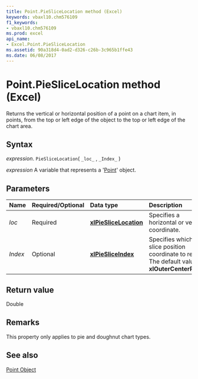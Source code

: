 ```yaml
---
title: Point.PieSliceLocation method (Excel)
keywords: vbaxl10.chm576109
f1_keywords:
- vbaxl10.chm576109
ms.prod: excel
api_name:
- Excel.Point.PieSliceLocation
ms.assetid: 90a318d4-0ad2-d326-c26b-3c965b1ffe43
ms.date: 06/08/2017
---
```



# Point.PieSliceLocation method (Excel)

Returns the vertical or horizontal position of a point on a chart item, in points, from the top or left edge of the object to the top or left edge of the chart area.


## Syntax

_expression_. `PieSliceLocation`( `_loc_` , `_Index_` )

_expression_ A variable that represents a '[Point](Excel.Point(object).md)' object.


## Parameters



|Name|Required/Optional|Data type|Description|
|:-----|:-----|:-----|:-----|
| _loc_|Required| **[xlPieSliceLocation](Excel.XlPieSliceLocation.md)**|Specifies a horizontal or vertical coordinate.|
| _Index_|Optional| **[xlPieSliceIndex](Excel.XlPieSliceIndex.md)**|Specifies which pie slice position coordinate to return. The default value is  **xlOuterCenterPoint**.|

## Return value

Double


## Remarks

This property only applies to pie and doughnut chart types.


## See also


[Point Object](Excel.Point(object).md)

